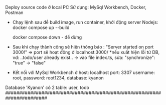 Deploy source code ở local PC
Sử dụng: MySql Workbench, Docker, Postman

+ Chạy lệnh sau để build image, run container, khởi động server Nodejs:
    docker compose up --build 

    docker compose down         - để dừng 

+ Sau khi chạy thành công sẽ hiện thông báo : "Server started on port 3000!" => port sẽ hoạt đông ở localhost:3000/
    *nếu xuất hiện lỗi từ DB, vd: ..todo/user already exist..
    -> vào file index.ts, sửa: "synchronize": "true" -> "false"
            
+ Kết nối với MySql Workbench ở 
    host: localhost
    port:  3307
    username: root,
    password: root1234,
    database: kyanon
    
Database 'Kyanon' có 2 table: user, todo
#######################################################################

